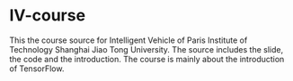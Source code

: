 # IV-course
This the course source for Intelligent Vehicle of Paris Institute of Technology Shanghai Jiao Tong University.
The source includes the slide, the code and the introduction.
The course is mainly about the introduction of TensorFlow.
